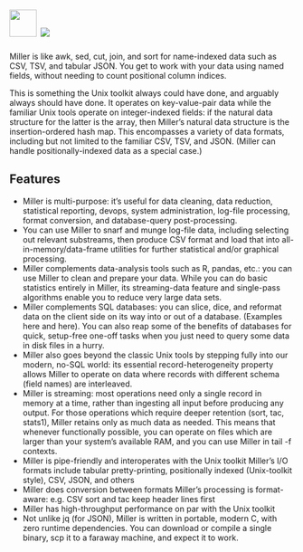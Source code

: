 # <img src="https://cdn.jsdelivr.net/gh/majkinetor/chocolatey/miller/icon.png" width="48" height="48"/> [![](https://img.shields.io/chocolatey/v/miller.svg?color=red&label=miller)](https://chocolatey.org/packages/miller)

Miller is like awk, sed, cut, join, and sort for name-indexed data such as CSV, TSV, and tabular JSON. You get to work with your data using named fields, without needing to count positional column indices.

This is something the Unix toolkit always could have done, and arguably always should have done. It operates on key-value-pair data while the familiar Unix tools operate on integer-indexed fields: if the natural data structure for the latter is the array, then Miller’s natural data structure is the insertion-ordered hash map. This encompasses a variety of data formats, including but not limited to the familiar CSV, TSV, and JSON. (Miller can handle positionally-indexed data as a special case.)

## Features

- Miller is multi-purpose: it’s useful for data cleaning, data reduction, statistical reporting, devops, system administration, log-file processing, format conversion, and database-query post-processing.
- You can use Miller to snarf and munge log-file data, including selecting out relevant substreams, then produce CSV format and load that into all-in-memory/data-frame utilities for further statistical and/or graphical processing.
- Miller complements data-analysis tools such as R, pandas, etc.: you can use Miller to clean and prepare your data. While you can do basic statistics entirely in Miller, its streaming-data feature and single-pass algorithms enable you to reduce very large data sets.
- Miller complements SQL databases: you can slice, dice, and reformat data on the client side on its way into or out of a database. (Examples here and here). You can also reap some of the benefits of databases for quick, setup-free one-off tasks when you just need to query some data in disk files in a hurry.
- Miller also goes beyond the classic Unix tools by stepping fully into our modern, no-SQL world: its essential record-heterogeneity property allows Miller to operate on data where records with different schema (field names) are interleaved.
- Miller is streaming: most operations need only a single record in memory at a time, rather than ingesting all input before producing any output. For those operations which require deeper retention (sort, tac, stats1), Miller retains only as much data as needed. This means that whenever functionally possible, you can operate on files which are larger than your system’s available RAM, and you can use Miller in tail -f contexts.
- Miller is pipe-friendly and interoperates with the Unix toolkit
Miller’s I/O formats include tabular pretty-printing, positionally indexed (Unix-toolkit style), CSV, JSON, and others
- Miller does conversion between formats
Miller’s processing is format-aware: e.g. CSV sort and tac keep header lines first
- Miller has high-throughput performance on par with the Unix toolkit
- Not unlike jq (for JSON), Miller is written in portable, modern C, with zero runtime dependencies. You can download or compile a single binary, scp it to a faraway machine, and expect it to work.